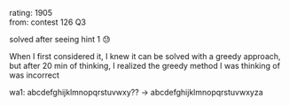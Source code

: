 rating: 1905  
from: contest 126 Q3

solved after seeing hint 1 :sweat:

When I first considered it, I knew it can be solved with a greedy approach, but after 20 min of thinking, I realized the greedy method I was thinking of was incorrect  

wa1: abcdefghijklmnopqrstuvwxy?? -> abcdefghijklmnopqrstuvwxyza